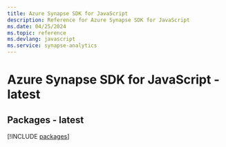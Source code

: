 ```yaml
---
title: Azure Synapse SDK for JavaScript
description: Reference for Azure Synapse SDK for JavaScript
ms.date: 04/25/2024
ms.topic: reference
ms.devlang: javascript
ms.service: synapse-analytics
---
```

# Azure Synapse SDK for JavaScript - latest
## Packages - latest
[!INCLUDE [packages](synapse-index.md)]